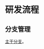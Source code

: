 # 研发流程

## 分支管理

[主干分支](https://www.atlassian.com/continuous-delivery/continuous-integration/trunk-based-development)。

